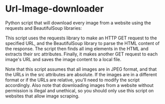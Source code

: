 # Url-Image-downloader
Python script that will download every image from a website using the requests and BeautifulSoup libraries:

This script uses the requests library to make an HTTP GET request to the specified URL, and the BeautifulSoup library to parse the HTML content of the response. The script then finds all img elements in the HTML and extracts their src attributes. Finally, it makes another GET request to each image's URL and saves the image content to a local file.

Note that this script assumes that all images are in JPEG format, and that the URLs in the src attributes are absolute. If the images are in a different format or if the URLs are relative, you'll need to modify the script accordingly. Also note that downloading images from a website without permission is illegal and unethical, so you should only use this script on websites that allow image scraping.
